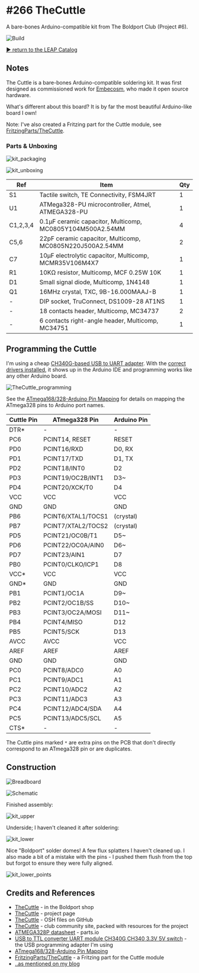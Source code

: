 # #266 TheCuttle

A bare-bones Arduino-compatible kit from The Boldport Club (Project #6).

![Build](./assets/TheCuttle_build.jpg?raw=true)


[:arrow_forward: return to the LEAP Catalog](https://leap.tardate.com)

## Notes

The Cuttle is a bare-bones Arduino-compatible soldering kit. It was first designed as commissioned work for [Embecosm](http://www.embecosm.com/), who made it open source hardware.

What's different about this board? It is by far the most beautiful Arduino-like board I own!

Note: I've also created a Fritzing part for the Cuttle module, see [FritzingParts/TheCuttle](../../FritzingParts/TheCuttle/).

### Parts & Unboxing

![kit_packaging](./assets/kit_packaging.jpg?raw=true)

![kit_unboxing](./assets/kit_unboxing.jpg?raw=true)

| Ref      | Item                                                      | Qty |
|----------|-----------------------------------------------------------|-----|
| S1       | Tactile switch, TE Connectivity, FSM4JRT                  |   1 |
| U1       | ATMega328-PU microcontroller, Atmel, ATMEGA328-PU         |   1 |
| C1,2,3,4 | 0.1µF ceramic capacitor, Multicomp, MC0805Y104M500A2.54MM |   4 |
| C5,6     | 22pF ceramic capacitor, Multicomp, MC0805N220J500A2.54MM  |   2 |
| C7       | 10µF electrolytic capacitor, Multicomp, MCMR35V106M4X7    |   1 |
| R1       | 10KΩ resistor, Multicomp, MCF 0.25W 10K                   |   1 |
| D1       | Small signal diode, Multicomp, 1N4148                     |   1 |
| Q1       | 16MHz crystal, TXC, 9B-16.000MAAJ-B                       |   1 |
| -        | DIP socket, TruConnect, DS1009-28 AT1NS                   |   1 |
| -        | 18 contacts header, Multicomp, MC34737                    |   2 |
| -        | 6 contacts right-angle header, Multicomp, MC34751         |   1 |


## Programming the Cuttle

I'm using a cheap [CH340G-based USB to UART adapter](https://www.aliexpress.com/item/CH340-module-USB-to-TTL-CH340G-upgrade-download-a-small-wire-brush-plate-STC-microcontroller-board/32354359382.html).
With the
[correct drivers installed](../../notebook/arduino.md#arduinos-using-the-ch340g-serial-chip),
it shows up in the Arduino IDE and programming works like any other Arduino board.

![TheCuttle_programming](./assets/TheCuttle_programming.jpg?raw=true)

See the [ATmega168/328-Arduino Pin Mapping](https://www.arduino.cc/en/Hacking/PinMapping168) for details on mapping the ATmega328 pins to Arduino port names.


| Cuttle Pin | ATmega328 Pin      | Arduino Pin |
|------------|--------------------|-------------|
| DTR*       | -                  | -           |
| PC6        | PCINT14, RESET     | RESET       |
| PD0        | PCINT16/RXD        | D0, RX      |
| PD1        | PCINT17/TXD        | D1, TX      |
| PD2        | PCINT18/INT0       | D2          |
| PD3        | PCINT19/OC2B/INT1  | D3~         |
| PD4        | PCINT20/XCK/T0     | D4          |
| VCC        | VCC                | VCC         |
| GND        | GND                | GND         |
| PB6        | PCINT6/XTAL1/TOCS1 | (crystal)   |
| PB7        | PCINT7/XTAL2/TOCS2 | (crystal)   |
| PD5        | PCINT21/OC0B/T1    | D5~         |
| PD6        | PCINT22/OC0A/AIN0  | D6~         |
| PD7        | PCINT23/AIN1       | D7          |
| PB0        | PCINT0/CLKO/ICP1   | D8          |
| VCC*       | VCC                | VCC         |
| GND*       | GND                | GND         |
| PB1        | PCINT1/OC1A        | D9~         |
| PB2        | PCINT2/OC1B/SS     | D10~        |
| PB3        | PCINT3/OC2A/MOSI   | D11~        |
| PB4        | PCINT4/MISO        | D12         |
| PB5        | PCINT5/SCK         | D13         |
| AVCC       | AVCC               | VCC         |
| AREF       | AREF               | AREF        |
| GND        | GND                | GND         |
| PC0        | PCINT8/ADC0        | A0          |
| PC1        | PCINT9/ADC1        | A1          |
| PC2        | PCINT10/ADC2       | A2          |
| PC3        | PCINT11/ADC3       | A3          |
| PC4        | PCINT12/ADC4/SDA   | A4          |
| PC5        | PCINT13/ADC5/SCL   | A5          |
| CTS*       | -                  | -           |

The Cuttle pins marked `*` are extra pins on the PCB that don't directly correspond to an ATmega328 pin or are duplicates.

## Construction

![Breadboard](./assets/TheCuttle_bb.jpg?raw=true)

![Schematic](./assets/TheCuttle_schematic.jpg?raw=true)

Finished assembly:

![kit_upper](./assets/kit_upper.jpg?raw=true)

Underside; I haven't cleaned it after soldering:

![kit_lower](./assets/kit_lower.jpg?raw=true)

Nice "Boldport" solder domes! A few flux splatters I haven't cleaned up.
I also made a bit of a mistake with the pins - I pushed them flush from the top but forgot to ensure they were fully aligned.

![kit_lower_points](./assets/kit_lower_points.jpg?raw=true)

## Credits and References
* [TheCuttle](http://www.boldport.club/shop/product/390973459) - in the Boldport shop
* [TheCuttle](http://www.boldport.com/tc/) - project page
* [TheCuttle](https://github.com/boldport/thecuttle) - OSH files on GitHub
* [TheCuttle](http://community.boldport.club/projects/p06-thecuttle/) - club community site, packed with resources for the project
* [ATMEGA328P datasheet](http://parts.io/detail/1829384/ATMEGA328P-AU) - parts.io
* [USB to TTL converter UART module CH340G CH340 3.3V 5V switch](https://www.aliexpress.com/item/CH340-module-USB-to-TTL-CH340G-upgrade-download-a-small-wire-brush-plate-STC-microcontroller-board/32354359382.html) - the USB programming adapter I'm using
* [ATmega168/328-Arduino Pin Mapping](https://www.arduino.cc/en/Hacking/PinMapping168)
* [FritzingParts/TheCuttle](../../FritzingParts/TheCuttle/) - a Fritzing part for the Cuttle module
* [..as mentioned on my blog](https://blog.tardate.com/2017/04/leap266-the-boldportclub-cuttle.html)
